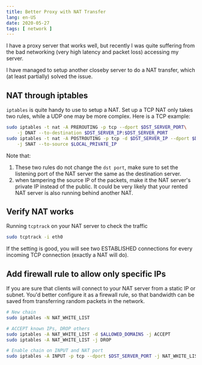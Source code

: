 ```yaml
---
title: Better Proxy with NAT Transfer
lang: en-US
date: 2020-05-27
tags: [ network ]
---
```


I have a proxy server that works well, but recently I was quite suffering from the bad networking (very high latency and packet loss) accessing my server.

I have managed to setup another closeby server to do a NAT transfer, which (at least partially) solved the issue.

<!-- more -->

## NAT through iptables
`iptables` is quite handy to use to setup a NAT.
Set up a TCP NAT only takes two rules, while a UDP one may be more complex.
Here is a TCP example:
``` bash
sudo iptables -t nat -A PREROUTING -p tcp --dport $DST_SERVER_PORT\
    -j DNAT --to-destination $DST_SERVER_IP:$DST_SERVER_PORT
sudo iptables -t nat -A POSTROUTING -p tcp -d $DST_SERVER_IP --dport $DST_SERVER_PORT\
    -j SNAT --to-source $LOCAL_PRIVATE_IP
```

Note that:
1. These two rules do not change the `dst port`, make sure to set the listening port of the NAT server the same as the destination server.
2. when tampering the source IP of the packets, make it the NAT server's private IP instead of the public. It could be very likely that your rented NAT server is also running behind another NAT.

## Verify NAT works
Running `tcptrack` on your NAT server to check the traffic
``` bash
sudo tcptrack -i eth0
```
If the setting is good, you will see two ESTABLISHED connections for every incoming TCP connection (exactly a NAT will do).

## Add firewall rule to allow only specific IPs 
If you are sure that clients will connect to your NAT server from a static IP or subnet.
You'd better configure it as a firewall rule, so that bandwidth can be saved from transferring random packets in the network.

``` bash
# New chain
sudo iptables -N NAT_WHITE_LIST

# ACCEPT known IPs, DROP others
sudo iptables -A NAT_WHITE_LIST -d $ALLOWED_DOMAINS -j ACCEPT
sudo iptables -A NAT_WHITE_LIST -j DROP

# Enable chain on INPUT and NAT port 
sudo iptables -A INPUT -p tcp --dport $DST_SERVER_PORT -j NAT_WHITE_LIST
```

